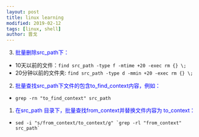 ```yaml
---
layout: post
title: linux learning
modified: 2019-02-12
tags: [linux, shell]
author: 晋戈
---
```


3. <font color="Blue">批量删除src_path下：</font>
 - 10天以前的文件：``` find src_path -type f -mtime +20 -exec rm {} \; ```
 - 20分钟以前的文件夹: ``` find src_path -type d -mmin +20 -exec rm {} \; ```

2. <font color="Blue">批量查找src_path下文件的包含to_find_context内容，例如：</font>
 - ``` grep -rn "to_find_context" src_path ```

1. <font color="Blue">在src_path 目录下，批量查找from_context并替换文件内容为 to_context：</font>
 - ```sed -i "s/from_context/to_context/g" `grep -rl "from_context" src_path` ```
